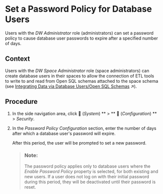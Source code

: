 <!-- loio14aedf6cecce474b93b2d5187662a090 -->

<link rel="stylesheet" type="text/css" href="../css/sap-icons.css"/>

# Set a Password Policy for Database Users

Users with the *DW Administrator* role \(administrators\) can set a password policy to cause database user passwords to expire after a specified number of days.



<a name="loio14aedf6cecce474b93b2d5187662a090__context_y2d_1dr_1tb"/>

## Context

Users with the *DW Space Administrator* role \(space administrators\) can create database users in their spaces to allow the connection of ETL tools to write to and read from Open SQL schemas attached to the space schema \(see [Integrating Data via Database Users/Open SQL Schemas](https://help.sap.com/viewer/9f36ca35bc6145e4acdef6b4d852d560/DEV_CURRENT/en-US/3de55a78a4614deda589633baea28645.html "Users with a space administrator role can create database users to read data exposed by the space and to write data to Open SQL schemas attached to space, providing a secure method for exchanging data with the space via ODBC access to the run-time SAP HANA Cloud database.") :arrow_upper_right:\).



<a name="loio14aedf6cecce474b93b2d5187662a090__steps_t4h_lbr_1tb"/>

## Procedure

1.  In the side navigation area, click <span class="FPA-icons-V3"></span> \(*System*\) ** \> ** :wrench: \(*Configuration*\) ** \> *Security*.

2.  In the *Password Policy Configuration* section, enter the number of days after which a database user's password will expire.

    After this period, the user will be prompted to set a new password.

    > ### Note:  
    > The password policy applies only to database users where the *Enable Password Policy* property is selected, for both existing and new users. If a user does not log on with their initial password during this period, they will be deactivated until their password is reset.


